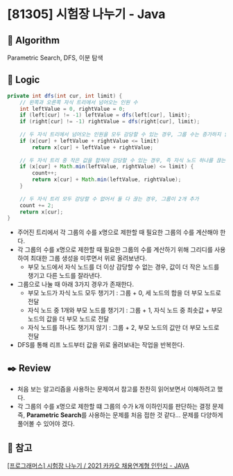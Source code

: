 # [81305] 시험장 나누기 - Java

## :pushpin: **Algorithm**

Parametric Search, DFS, 이분 탐색

## :round_pushpin: **Logic**

```java
private int dfs(int cur, int limit) {
    // 왼쪽과 오른쪽 자식 트리에서 넘어오는 인원 수
    int leftValue = 0, rightValue = 0;
    if (left[cur] != -1) leftValue = dfs(left[cur], limit);
    if (right[cur] != -1) rightValue = dfs(right[cur], limit);
    
    // 두 자식 트리에서 넘어오는 인원을 모두 감당할 수 있는 경우, 그룹 수는 증가하지 않음
    if (x[cur] + leftValue + rightValue <= limit) 
        return x[cur] + leftValue + rightValue;
    
    // 두 자식 트리 중 작은 값을 합쳐야 감당할 수 있는 경우, 즉 자식 노드 하나를 끊는 경우로 그룹이 1개 추가
    if (x[cur] + Math.min(leftValue, rightValue) <= limit) {
        count++;
        return x[cur] + Math.min(leftValue, rightValue);
    }
    
    // 두 자식 트리 모두 감당할 수 없어서 둘 다 끊는 경우, 그룹이 2개 추가
    count += 2;
    return x[cur];
}
```

- 주어진 트리에서 각 그룹의 수를 x명으로 제한할 때 필요한 그룹의 수를 계산해야 한다.
- 각 그룹의 수를 x명으로 제한할 때 필요한 그룹의 수를 계산하기 위해 그리디를 사용하여 최대한 그룹 생성을 미루면서 위로 올려보낸다.
  - 부모 노드에서 자식 노드를 더 이상 감당할 수 없는 경우, 값이 더 작은 노드를 챙기고 다른 노드를 잘라낸다.
- 그룹으로 나눌 때 아래 3가지 경우가 존재한다.
  - 부모 노드가 자식 노드 모두 챙기기 : 그룹 + 0, 세 노드의 합을 더 부모 노드로 전달
  - 자식 노드 중 1개와 부모 노드를 챙기기 : 그룹 + 1, 자식 노드 중 최솟값 + 부모 노드의 값을 더 부모 노드로 전달
  - 자식 노드를 하나도 챙기지 않기 : 그룹 + 2, 부모 노드의 값만 더 부모 노드로 전달
- DFS를 통해 리프 노드부터 값을 위로 올려보내는 작업을 반복한다.

## :black_nib: **Review**

- 처음 보는 알고리즘을 사용하는 문제여서 참고를 찬찬히 읽어보면서 이해하려고 했다.
- 각 그룹의 수를 x명으로 제한할 떄 그룹의 수가 k개 이하인지를 판단하는 결정 문제 즉, **Parametric Search**를 사용하는 문제를 처음 접한 것 같다... 문제를 다양하게 풀어볼 수 있어야 겠다.

## 📕 **참고**
[[프로그래머스] 시험장 나누기 / 2021 카카오 채용연계형 인턴십 - JAVA](https://blog.encrypted.gg/1003)
